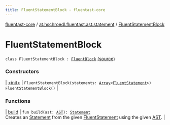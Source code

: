 ```yaml
---
title: FluentStatementBlock - fluentast-core
---
```


[fluentast-core](../../index.html) / [at.hschroedl.fluentast.ast.statement](../index.html) / [FluentStatementBlock](.)

# FluentStatementBlock

`class FluentStatementBlock : `[`FluentBlock`](../-fluent-block/index.html) [(source)](http://github.com/hschroedl/fluentast/tree/master/core/at.hschroedl.fluentast/ast/statement/Block.kt#L10)

### Constructors

| [&lt;init&gt;](-init-.html) | `FluentStatementBlock(statements: `[`Array`](https://kotlinlang.org/api/latest/jvm/stdlib/kotlin/-array/index.html)`<`[`FluentStatement`](../-fluent-statement/index.html)`>)`<br>`FluentStatementBlock()` |

### Functions

| [build](build.html) | `fun build(ast: `[`AST`](https://help.eclipse.org/neon/topic/org.eclipse.jdt.doc.isv/reference/api/org/eclipse/jdt/core/dom/AST.html)`): `[`Statement`](https://help.eclipse.org/neon/topic/org.eclipse.jdt.doc.isv/reference/api/org/eclipse/jdt/core/dom/Statement.html)<br>Creates an [Statement](https://help.eclipse.org/neon/topic/org.eclipse.jdt.doc.isv/reference/api/org/eclipse/jdt/core/dom/Statement.html) from the given [FluentStatement](../-fluent-statement/index.html) using the given [AST](https://help.eclipse.org/neon/topic/org.eclipse.jdt.doc.isv/reference/api/org/eclipse/jdt/core/dom/AST.html). |

